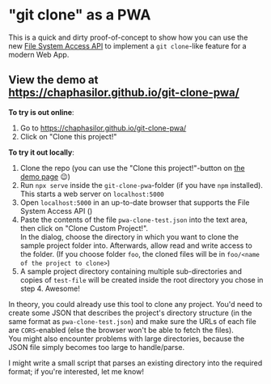 # "git clone" as a PWA

This is a quick and dirty proof-of-concept to show how you can use the new [File System Access API](https://web.dev/file-system-access/) to implement a `git clone`-like feature for a modern Web App.

## View the demo at https://chaphasilor.github.io/git-clone-pwa/

**To try is out online**:

1. Go to https://chaphasilor.github.io/git-clone-pwa/
2. Click on "Clone this project!"

**To try it out locally**:

1. Clone the repo (you can use the "Clone this project!"-button on [the demo page](https://chaphasilor.github.io/git-clone-pwa/) 😉)
2. Run `npx serve` inside the `git-clone-pwa`-folder (if you have `npm` installed). This starts a web server on `localhost:5000`
3. Open `localhost:5000` in an up-to-date browser that supports the File System Access API ()
4. Paste the contents of the file `pwa-clone-test.json` into the text area, then click on "Clone Custom Project!".  
   In the dialog, choose the directory in which you want to clone the sample project folder into. Afterwards, allow read and write access to the folder.
   (If you choose folder `foo`, the cloned files will be in `foo/<name of the project to clone>`)
5. A sample project directory containing multiple sub-directories and copies of `test-file` will be created inside the root directory you chose in step 4. Awesome!

In theory, you could already use this tool to clone any project. You'd need to create some JSON that describes the project's directory structure (in the same format as `pwa-clone-test.json`) and make sure the URLs of each file are `CORS`-enabled (else the browser won't be able to fetch the files).  
You might also encounter problems with large directories, because the JSON file simply becomes too large to handle/parse.

I might write a small script that parses an existing directory into the required format; if you're interested, let me know!
